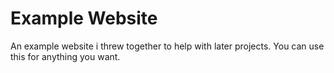 # Example Website
An example website i threw together to help with later projects.
You can use this for anything you want.
